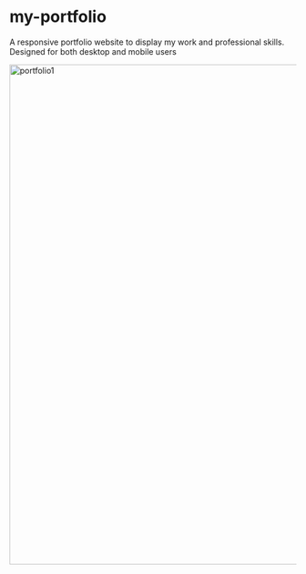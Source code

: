 # my-portfolio
A responsive portfolio website to display my work and professional skills. Designed for both desktop and mobile users



<img width="1882" height="878" alt="portfolio1" src="https://github.com/user-attachments/assets/dde8cef8-62d7-4d65-9e76-cd7afcc9c18d" />
